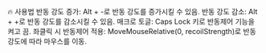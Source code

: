 🔥 사용법
반동 강도 증가: Alt + -로 반동 강도를 증가시킬 수 있음.
반동 강도 감소: Alt + +로 반동 강도를 감소시킬 수 있음.
매크로 토글: Caps Lock 키로 반동제어 기능을 켜고 끔.
좌클릭 시 반동제어 적용: MoveMouseRelative(0, recoilStrength)로 반동 강도에 따라 마우스를 이동.
